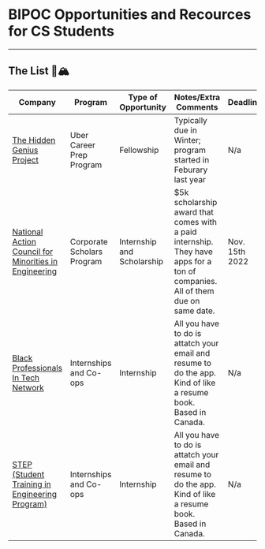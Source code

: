 # BIPOC Opportunities and Recources for CS Students 

---




## The List 🚴🏔


| Company | Program |Type of Opportunity| Notes/Extra Comments|Deadline|
|-|-|-|-|-|
|[The Hidden Genius Project](https://www.hiddengeniusproject.org/ubercareerprep/) |Uber Career Prep Program| Fellowship| Typically due in Winter; program started in Feburary last year| N/a|
|[National Action Council for Minorities in Engineering](https://www.nacme.org/scholarships) |Corporate Scholars Program| Internship and Scholarship| $5k scholarship award that comes with a paid internship. They have apps for a ton of companies. All of them due on same date.| Nov. 15th 2022|
|[Black Professionals In Tech Network](https://www.bptn.com/jobs/internships-and-co-ops-with-bptn-partners-156/?matador-apply=complete) |Internships and Co-ops| Internship| All you have to do is attatch your email and resume to do the app. Kind of like a resume book. Based in Canada.| N/a|
|[STEP (Student Training in Engineering Program)](https://www.bptn.com/jobs/internships-and-co-ops-with-bptn-partners-156/?matador-apply=complete) |Internships and Co-ops| Internship| All you have to do is attatch your email and resume to do the app. Kind of like a resume book. Based in Canada.| N/a|






